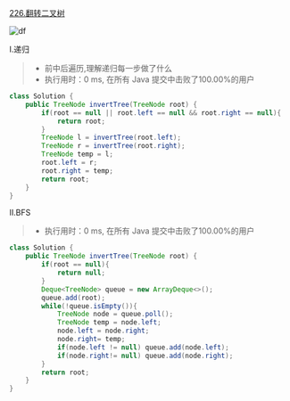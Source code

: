 [226.翻转二叉树](https://leetcode-cn.com/problems/invert-binary-tree/solution/dong-hua-yan-shi-liang-chong-shi-xian-226-fan-zhua/)

![df](https://pic.leetcode-cn.com/0f91f7cbf5740de86e881eb7427c6c3993f4eca3624ca275d71e21c5e3e2c550-226_2.gif)



Ⅰ.递归

> - 前中后遍历,理解递归每一步做了什么
> - 执行用时：0 ms, 在所有 Java 提交中击败了100.00%的用户

```java
class Solution {
    public TreeNode invertTree(TreeNode root) {
        if(root == null || root.left == null && root.right == null){
            return root;
        }
        TreeNode l = invertTree(root.left);
        TreeNode r = invertTree(root.right);
        TreeNode temp = l;
        root.left = r;
        root.right = temp;
        return root;
    }
}
```

Ⅱ.BFS

>- 执行用时：0 ms, 在所有 Java 提交中击败了100.00%的用户

```java
class Solution {
    public TreeNode invertTree(TreeNode root) {
        if(root == null){
            return null;
        }
        Deque<TreeNode> queue = new ArrayDeque<>();
        queue.add(root);
        while(!queue.isEmpty()){
            TreeNode node = queue.poll();
            TreeNode temp = node.left;
            node.left = node.right;
            node.right= temp;
            if(node.left != null) queue.add(node.left);
            if(node.right!= null) queue.add(node.right);
        }
        return root;
    }
}
```

